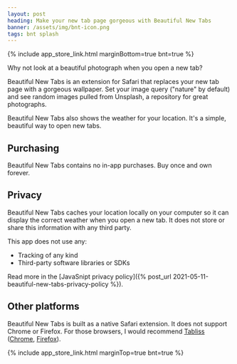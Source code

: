 ```yaml
---
layout: post
heading: Make your new tab page gorgeous with Beautiful New Tabs
banner: /assets/img/bnt-icon.png
tags: bnt splash
---
```


{% include app_store_link.html marginBottom=true bnt=true %}

Why not look at a beautiful photograph when you open a new tab? 

Beautiful New Tabs is an extension for Safari that replaces your new tab page with a gorgeous wallpaper. Set your image query ("nature" by default) and see random images pulled from Unsplash, a repository for great photographs. 

Beautiful New Tabs also shows the weather for your location. It's a simple, beautiful way to open new tabs.

## Purchasing

Beautiful New Tabs contains no in-app purchases. Buy once and own forever.

## Privacy

Beautiful New Tabs caches your location locally on your computer so it can display the correct weather when you open a new tab. It does not store or share this information with any third party. 

This app does not use any:

- Tracking of any kind
- Third-party software libraries or SDKs

Read more in the [JavaSnipt privacy policy]({% post_url 2021-05-11-beautiful-new-tabs-privacy-policy %}).

## Other platforms

Beautiful New Tabs is built as a native Safari extension. It does not support Chrome or Firefox. For those browsers, I would recommend [Tabliss](https://tabliss.io) ([Chrome](https://chrome.google.com/webstore/detail/tabliss-a-beautiful-new-t/hipekcciheckooncpjeljhnekcoolahp), [Firefox](https://addons.mozilla.org/en-US/firefox/addon/tabliss/?src=external-tabliss.io)).

{% include app_store_link.html marginTop=true bnt=true %}